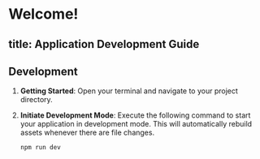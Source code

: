 # Welcome!

## title: Application Development Guide

## Development

1. **Getting Started**: Open your terminal and navigate to your project directory.

2. **Initiate Development Mode**: Execute the following command to start your application in development mode. This will automatically rebuild assets whenever there are file changes.

   ```bash
   npm run dev
   ```
